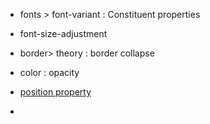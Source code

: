 - fonts > font-variant : Constituent properties
- font-size-adjustment
- border> theory : border collapse

- color : opacity

- [position property](https://www.youtube.com/watch?v=cOw6tgH6P20&list=PLu0W_9lII9agq5TrH9XLIKQvv0iaF2X3w&index=28&t=166s)

-
